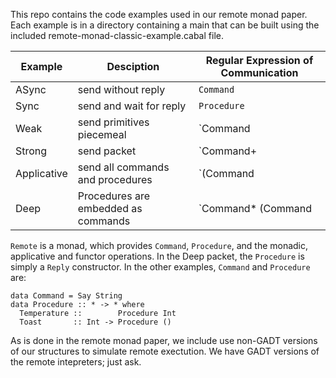 This repo contains the code examples used in our remote monad paper.
Each example is in a directory containing a main that can be built using
the included remote-monad-classic-example.cabal file.

Example | Desciption                           | Regular Expression of Communication
-------|---------------------------------------|-------
ASync  | send without reply                    | `Command`
Sync   | send and wait for reply               | `Procedure`
Weak   | send primitives piecemeal             | `Command|Procedure`
Strong | send packet                           | `Command+ | (Command* Procedure)`
Applicative | send all commands and procedures | `(Command|Procedure)+`
Deep   | Procedures are embedded as commands   | `Command* (Command|Procedure)`

`Remote` is a monad, which provides `Command`, `Procedure`, and
the monadic, applicative and functor operations. In the Deep packet,
the `Procedure` is simply a `Reply` constructor. In the other examples,
`Command` and `Procedure` are:

    data Command = Say String
    data Procedure :: * -> * where
      Temperature ::        Procedure Int
      Toast       :: Int -> Procedure ()

As is done in the remote monad paper, we include use non-GADT versions of
our structures to simulate remote exectution. 
We have GADT versions of the remote intepreters; just ask.









